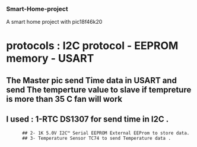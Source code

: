 ### Smart-Home-project
A smart home project with pic18f46k20
# protocols : I2C protocol - EEPROM memory - USART
## The Master pic send Time data in USART and send The temperture value to slave if tempreture is more than 35 C fan will work 
## I used  : 1-RTC DS1307 for send time in I2C .
          ## 2- 1K 5.0V I2C™ Serial EEPROM External EEProm to store data.
          ## 3- Temperature Sensor TC74 to send Temperature data . 
